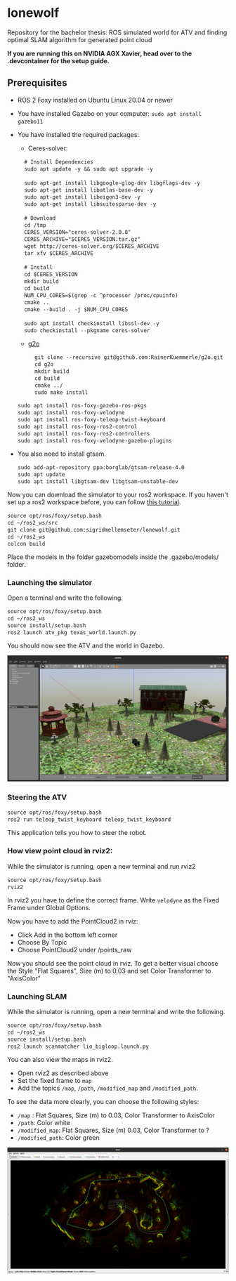 # lonewolf
Repository for the bachelor thesis: ROS simulated world for ATV and finding optimal SLAM algorithm for generated point cloud

**If you are running this on NVIDIA AGX Xavier, head over to the .devcontainer for the setup guide.**

## Prerequisites
- ROS 2 Foxy installed on Ubuntu Linux 20.04 or newer
- You have installed Gazebo on your computer: ```sudo apt install gazebo11```
- You have installed the required packages: 
  - Ceres-solver: 
  ```
    # Install Dependencies
    sudo apt update -y && sudo apt upgrade -y

    sudo apt-get install libgoogle-glog-dev libgflags-dev -y
    sudo apt-get install libatlas-base-dev -y
    sudo apt-get install libeigen3-dev -y
    sudo apt-get install libsuitesparse-dev -y

    # Download
    cd /tmp
    CERES_VERSION="ceres-solver-2.0.0"
    CERES_ARCHIVE="$CERES_VERSION.tar.gz"
    wget http://ceres-solver.org/$CERES_ARCHIVE
    tar xfv $CERES_ARCHIVE

    # Install
    cd $CERES_VERSION
    mkdir build
    cd build
    NUM_CPU_CORES=$(grep -c ^processor /proc/cpuinfo)
    cmake ..
    cmake --build . -j $NUM_CPU_CORES

    sudo apt install checkinstall libssl-dev -y
    sudo checkinstall --pkgname ceres-solver
  ```
  - [g2o](https://github.com/RainerKuemmerle/g2o)
    ```
      git clone --recursive git@github.com:RainerKuemmerle/g2o.git
      cd g2o
      mkdir build
      cd build
      cmake ../
      sudo make install
    ```
 
  ```
  sudo apt install ros-foxy-gazebo-ros-pkgs
  sudo apt install ros-foxy-velodyne 
  sudo apt install ros-foxy-teleop-twist-keyboard
  sudo apt install ros-foxy-ros2-control
  sudo apt install ros-foxy-ros2-controllers
  sudo apt install ros-foxy-velodyne-gazebo-plugins
  ```
- You also need to install gtsam. 
  ```
  sudo add-apt-repository ppa:borglab/gtsam-release-4.0
  sudo apt update
  sudo apt install libgtsam-dev libgtsam-unstable-dev
  ```

Now you can download the simulator to your ros2 workspace. If you haven't set up a ros2 workspace before, you can follow [this tutorial](https://docs.ros.org/en/foxy/Tutorials/Workspace/Creating-A-Workspace.html).
```
source opt/ros/foxy/setup.bash
cd ~/ros2_ws/src
git clone git@github.com:sigridmellemseter/lonewolf.git
cd ~/ros2_ws
colcon build
```
Place the models in the folder gazebomodels inside the .gazebo/models/ folder. 



### Launching the simulator
Open a terminal and write the following. 
```
source opt/ros/foxy/setup.bash
cd ~/ros2_ws
source install/setup.bash
ros2 launch atv_pkg texas_world.launch.py
```
You should now see the ATV and the world in Gazebo. 

![Simulator in Gazebo](.images/gazebosim.png "Simulator")

### Steering the ATV

```
source opt/ros/foxy/setup.bash
ros2 run teleop_twist_keyboard teleop_twist_keyboard
```
This application tells you how to steer the robot. 

### How view point cloud in rviz2: 
While the simulator is running, open a new terminal and run rviz2 
```
source opt/ros/foxy/setup.bash
rviz2 
```

In rviz2 you have to define the correct frame. Write `velodyne` as the Fixed Frame under Global Options. 

Now you have to add the PointCloud2 in rviz: 
- Click Add in the bottom left corner 
- Choose By Topic 
- Choose PointCloud2 under /points_raw

Now you should see the point cloud in rviz. To get a better visual choose the Style "Flat Squares", Size (m) to 0.03 and set Color Transformer to "AxisColor"

### Launching SLAM 
While the simulator is running, open a new terminal and write the following. 
```
source opt/ros/foxy/setup.bash
cd ~/ros2_ws
source install/setup.bash
ros2 launch scanmatcher lio_bigloop.launch.py
```
You can also view the maps in rviz2. 
- Open rviz2 as described above 
- Set the fixed frame to `map` 
- Add the topics `/map`, `/path`, `/modified_map` and `/modified_path`. 
  
To see the data more clearly, you can choose the following styles: 
- `/map` : Flat Squares, Size (m) to 0.03, Color Transformer to AxisColor
- `/path`: Color white
- `/modified_map`: Flat Squares, Size (m) 0.03, Color Transformer to ? 
- `/modified_path`: Color green

![Map, path, modified map and modified path i Rviz2](.images/SLAMcorrect.png "map from point cloud and SLAM")


